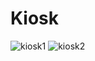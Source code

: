# Kiosk
![kiosk1](https://user-images.githubusercontent.com/76393020/114683177-c567ff80-9d4a-11eb-89a6-264161de11c5.png)
![kiosk2](https://user-images.githubusercontent.com/76393020/114683317-e2043780-9d4a-11eb-9736-4d74696b2b3c.png)
